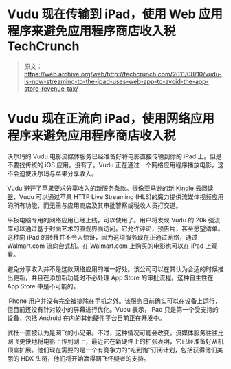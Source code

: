 # Vudu 现在传输到 iPad，使用 Web 应用程序来避免应用程序商店收入税 TechCrunch

> 原文：<https://web.archive.org/web/http://techcrunch.com/2011/08/10/vudu-is-now-streaming-to-the-ipad-uses-web-app-to-avoid-the-app-store-revenue-tax/>

# Vudu 现在正流向 iPad，使用网络应用程序来避免应用程序商店收入税

沃尔玛的 Vudu 电影流媒体服务已经准备好将电影直接传输到你的 iPad 上。但是不要找传统的 iOS 应用。没有了。Vudu 正在通过一个网络应用程序播放电影，这不会迫使沃尔玛与苹果分享收入。

Vudu 避开了苹果要求分享收入的新服务条款。很像亚马逊的新 [Kindle 云阅读器](https://web.archive.org/web/20230203093907/https://techcrunch.com/2011/08/09/kindle-cloud-reader/)，Vudu 可以通过苹果 HTTP Live Streaming (HLS)的魔力提供流媒体视频应用的所有功能，而无需与应用商店及其审批警察或税收人员打交道。

平板电脑专用的网络应用已经上线，可以使用了。用户将发现 Vudu 的 20k 强流库可以通过基于封面艺术的直观界面访问。它允许评论，预告片，甚至愿望清单。这种向 iPad 的转移并不令人惊讶，因为这项服务现在正通过网络，通过 Walmart.com 流向台式机。在 Walmart.com 上购买的电影也可以在 iPad 上观看。

避免分享收入并不是这款网络应用的唯一好处。该公司可以在其认为合适的时候推出更新，并且在添加新功能时不必处理 App Store 的审批流程。这种自主性在 App Store 中是不可能的。

iPhone 用户并没有完全被排除在手机之外。该服务目前确实可以在设备上运行，但目前还没有针对较小的屏幕进行优化。Vudu 表示，iPad 只是第一个受支持的设备，包括 Android 在内的其他硬件平台目前正在开发中。

武杜一直被认为是网飞的小兄弟。不过，这种情况可能会改变。流媒体服务往往比网飞更快地将电影上传到网上，最近它在新硬件上的扩张表明，它已经准备好从机顶盒扩展。他们现在需要的是一个有竞争力的“吃到饱”订阅计划，包括获得他们美丽的 HDX 头衔，他们将开始赢得网飞怀疑者的支持。